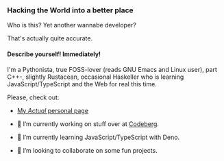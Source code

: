 ### Hacking the World into a better place

Who is this? Yet another wannabe developer?

That's actually quite accurate.

#### Describe yourself! Immediately!

I'm a Pythonista, true FOSS-lover (reads GNU Emacs and Linux user), part C++-<insert-missing-denonym>, 
slightly Rustacean, occasional Haskeller who is learning JavaScript/TypeScript and the Web for real this time.

Please, check out:

- [My _Actual_ personal page](https://hacktheoxidation.codeberg.page/)

- 🔭 I’m currently working on stuff over at [Codeberg](https://codeberg.org/HackTheOxidation).
- 🌱 I’m currently learning JavaScript/TypeScript with Deno.
- 👯 I’m looking to collaborate on some fun projects.

